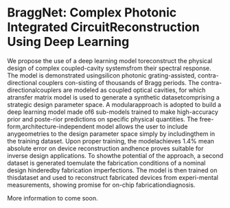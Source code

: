 # BraggNet: Complex Photonic Integrated CircuitReconstruction Using Deep Learning

We  propose  the  use  of  a  deep  learning  model  toreconstruct the physical design of complex coupled-cavity systemsfrom  their  spectral  response.  The  model  is  demonstrated  usingsilicon photonic grating-assisted, contra-directional couplers con-sisting  of  thousands  of  Bragg  periods.  The  contra-directionalcouplers  are  modeled  as  coupled  optical  cavities,  for  which  atransfer  matrix  model  is  used  to  generate  a  synthetic  datasetcomprising   a   strategic   design   parameter   space.   A   modularapproach  is  adopted  to  build  a  deep  learning  model  made  of6  sub-models  trained  to  make  high-accuracy  prior  and  poste-rior  predictions  on  specific  physical  quantities.  The  free-form,architecture-independent  model  allows  the  user  to  include  anygeometries  to  the  design  parameter  space  simply  by  includingthem  in  the  training  dataset.  Upon  proper  training,  the  modelachieves 1.4% mean absolute error on device reconstruction andhence  proves  suitable  for  inverse  design  applications.  To  showthe  potential  of  the  approach,  a  second  dataset  is  generated  toemulate the fabrication conditions of a nominal design hinderedby  fabrication  imperfections.  The  model  is  then  trained  on  thisdataset  and  used  to  reconstruct  fabricated  devices  from  experi-mental  measurements,  showing  promise  for  on-chip  fabricationdiagnosis.


More information to come soon.
